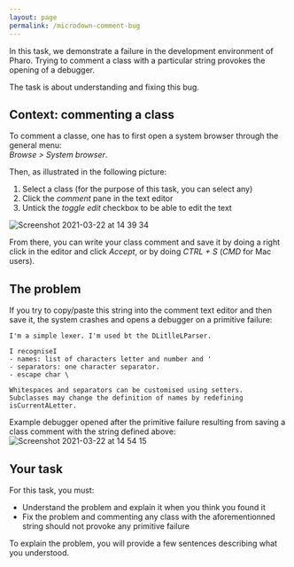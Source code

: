```yaml
---
layout: page
permalink: /microdown-comment-bug
---
```


<!---# The microdown comment bug-->
In this task, we demonstrate a failure in the development environment of Pharo.
Trying to comment a class with a particular string provokes the opening of a debugger.

The task is about understanding and fixing this bug.

## Context: commenting a class

To comment a classe, one has to first open a system browser through the general menu: <br>
*Browse > System browser*.

Then, as illustrated in the following picture:
1. Select a class (for the purpose of this task, you can select any)
2. Click the *comment* pane in the text editor
3. Untick the *toggle edit* checkbox to be able to edit the text

![Screenshot 2021-03-22 at 14 39 34](https://user-images.githubusercontent.com/26929529/111998842-b3fd5000-8b1c-11eb-92d5-bcf3c2914ff1.png)

From there, you can write your class comment and save it by doing a right click in the editor and click *Accept*, or by doing *CTRL + S* (*CMD* for Mac users).

## The problem

If you try to copy/paste this string into the comment text editor and then save it, the system crashes and opens a debugger on a primitive failure:

```
I'm a simple lexer. I'm used bt the DLitlleLParser.

I recogniseI
- names: list of characters letter and number and '
- separators: one character separator.
- escape char \

Whitespaces and separators can be customised using setters.
Subclasses may change the definition of names by redefining isCurrentALetter.
```
Example debugger opened after the primitive failure resulting from saving a class comment with the string defined above:
![Screenshot 2021-03-22 at 14 54 15](https://user-images.githubusercontent.com/26929529/112000654-7bf70c80-8b1e-11eb-88d3-91d75f3d4ae4.png)


## Your task

For this task, you must:

* Understand the problem and explain it when you think you found it
* Fix the problem and commenting any class with the aforementionned string should not provoke any primitive failure

To explain the problem, you will provide a few sentences describing what you understood.
